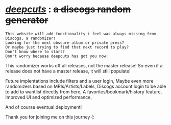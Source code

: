 # <ins>**_deepcuts_**</ins> : ~~a discogs random generator~~

```
This website will add functionality i feel was always missing from Discogs, a randomizer!
Looking for the next obscure album or private press?
Or maybe just trying to find that next record to play?
Don't know where to start?
Don't worry because deepcuts has got you now!
```

This randomizer works off all releases, not the master release!
So even if a release does not have a master release, it will still populate!

Future implentations include filters and a user login,
Maybe even more randomizers based on MRIs/Artists/Labels,
Discogs account login to be able to add to wantlist directly from here,
A favorites/bookmark/history feature,
Improved UI and optimized performance,

And of course eventual deployment!

Thank you for joining me on this journey (:
